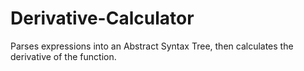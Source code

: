 # Derivative-Calculator
Parses expressions into an Abstract Syntax Tree, then calculates the derivative of the function.

